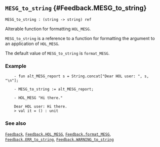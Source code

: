 ## `MESG_to_string` {#Feedback.MESG_to_string}


```
MESG_to_string : (string -> string) ref
```



Alterable function for formatting `HOL_MESG`.


`MESG_to_string` is a reference to a function for formatting the argument
to an application of `HOL_MESG`.

The default value of `MESG_to_string` is `format_MESG`.

### Example

    
        - fun alt_MESG_report s = String.concat["Dear HOL user: ", s, "\n"];
    
        - MESG_to_string := alt_MESG_report;
    
        - HOL_MESG "Hi there."
    
        Dear HOL user: Hi there.
        > val it = () : unit
    



### See also

[`Feedback`](#Feedback), [`Feedback.HOL_MESG`](#Feedback.HOL_MESG), [`Feedback.format_MESG`](#Feedback.format_MESG), [`Feedback.ERR_to_string`](#Feedback.ERR_to_string), [`Feedback.WARNING_to_string`](#Feedback.WARNING_to_string)

